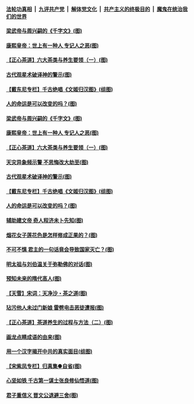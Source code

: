 ####  [法轮功真相](../../../../basic/blob/master/README.md?t=06220731) &nbsp;|&nbsp; [九评共产党](../../../../9ping.md/blob/master/README.md?t=06220731) &nbsp;|&nbsp; [解体党文化](../../../../jtdwh.md/blob/master/README.md?t=06220731)  &nbsp;|&nbsp; [共产主义的终极目的](../../../../gczydzjmd.md/blob/master/README.md?t=06220731) &nbsp;|&nbsp; [魔鬼在统治我们的世界](../../../../mgztzwmdsj.md/blob/master/README.md?t=06220731) 

#### [梁武帝与周兴嗣的《千字文》(图)](../pages/p7/936914.md?t=06220731) 

#### [康熙皇帝：世上有一种人 专记人之恶(图)](../pages/p7/937141.md?t=06220731) 

#### [【正心茶道】六大茶类与养生要领（一）(图)](../pages/p7/936910.md?t=06220731) 

#### [古代观星术破译神的警示(图)](../pages/p7/936938.md?t=06220731) 

#### [【戴东尼专栏】千古绝唱《文姬归汉图》(组图)](../pages/p7/933598.md?t=06220731) 

#### [人的命运是可以改变的吗？(图)](../pages/p7/936633.md?t=06220731) 

#### [梁武帝与周兴嗣的《千字文》(图)](../pages/p7/936914.md?t=06220731) 

#### [康熙皇帝：世上有一种人 专记人之恶(图)](../pages/p7/937141.md?t=06220731) 

#### [【正心茶道】六大茶类与养生要领（一）(图)](../pages/p7/936910.md?t=06220731) 

#### [天灾异象频示警 不思悔改大劫至(图)](../pages/p7/937076.md?t=06220731) 

#### [古代观星术破译神的警示(图)](../pages/p7/936938.md?t=06220731) 

#### [【戴东尼专栏】千古绝唱《文姬归汉图》(组图)](../pages/p7/933598.md?t=06220731) 

#### [人的命运是可以改变的吗？(图)](../pages/p7/936633.md?t=06220731) 

#### [辅助建文帝 奇人程济未卜先知(图)](../pages/p7/936751.md?t=06220731) 

#### [烟花女子莲花色是怎样修成正果的？(图)](../pages/p7/936627.md?t=06220731) 

#### [不可不慎 君主的一句话竟会导致国家灭亡？(图)](../pages/p7/936921.md?t=06220731) 

#### [明太祖与刘伯温关于弥勒佛的对话(图)](../pages/p7/936918.md?t=06220731) 

#### [预知未来的隋代高人(图)](../pages/p7/936519.md?t=06220731) 

#### [【天雪】宋词：天净沙・茶之道(图)](../pages/p7/936606.md?t=06220731) 

#### [玷污他人未过门新娘 雷劈电击恶徒遭报(图)](../pages/p7/936730.md?t=06220731) 

#### [【正心茶道】茶道养生的过程与方法（二）(图)](../pages/p7/936188.md?t=06220731) 

#### [画龙点睛成语的由来(图)](../pages/p7/936521.md?t=06220731) 

#### [用一个汉字揭开中共的真实面目(组图)](../pages/p7/936605.md?t=06220731) 

#### [【宋紫凤专栏】归真集●自省(图)](../pages/p7/936715.md?t=06220731) 

#### [心坚如铁 千古第一谋士张良修仙悟道(图)](../pages/p7/936518.md?t=06220731) 

#### [君子重信义 晋文公退避三舍(图)](../pages/p7/936517.md?t=06220731) 

